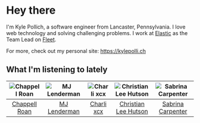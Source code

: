 # Hey there


I'm Kyle Pollich, a software engineer from Lancaster, Pennsylvania. I love web technology and solving challenging problems.
I work at [Elastic](https://www.elastic.co/) as the Team Lead on [Fleet](https://www.elastic.co/guide/en/fleet/current/fleet-overview.html).

For more, check out my personal site: https://kylepolli.ch

## What I'm listening to lately

<!-- begin artists -->
  |![Chappell Roan](https://i.scdn.co/image/ab6761610000f178cde5a0d57c1b79de5fce6bee)|![MJ Lenderman](https://i.scdn.co/image/ab6761610000f17827fa0080c12d5330cf5562b8)|![Charli xcx](https://i.scdn.co/image/ab6761610000f178936885667ef44c306483c838)|![Christian Lee Hutson](https://i.scdn.co/image/ab6761610000f17890e2e285666769d1e919abd0)|![Sabrina Carpenter](https://i.scdn.co/image/ab6761610000f178e053b8338322b9c8609ee7ae)|
  |:---:|:---:|:---:|:---:|:---:|
  |[Chappell Roan](https://open.spotify.com/artist/7GlBOeep6PqTfFi59PTUUN)|[MJ Lenderman](https://open.spotify.com/artist/4tK6Z8fK7Sc9133byjPGIT)|[Charli xcx](https://open.spotify.com/artist/25uiPmTg16RbhZWAqwLBy5)|[Christian Lee Hutson](https://open.spotify.com/artist/5B7NeaqVrmXPyF05C9tnZ3)|[Sabrina Carpenter](https://open.spotify.com/artist/74KM79TiuVKeVCqs8QtB0B)|
<!-- end artists -->
